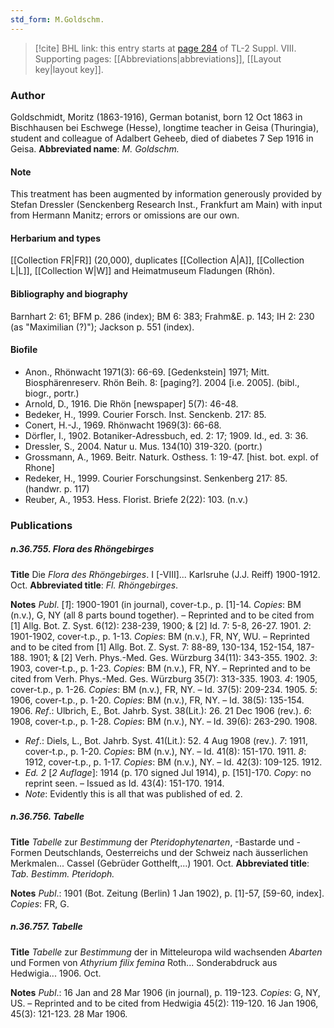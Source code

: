 ```yaml
---
std_form: M.Goldschm.
---
```


> [!cite] BHL link: this entry starts at [page 284](https://www.biodiversitylibrary.org/page/33258762) of TL-2 Suppl. VIII.
> Supporting pages: [[Abbreviations|abbreviations]], [[Layout key|layout key]].

### Author

Goldschmidt, Moritz (1863-1916), German botanist, born 12 Oct 1863 in Bischhausen bei Eschwege (Hesse), longtime teacher in Geisa (Thuringia), student and colleague of Adalbert Geheeb, died of diabetes 7 Sep 1916 in Geisa. 
**Abbreviated name**: *M. Goldschm.*

#### Note

This treatment has been augmented by information generously provided by Stefan Dressler (Senckenberg Research Inst., Frankfurt am Main) with input from Hermann Manitz; errors or omissions are our own.

#### Herbarium and types

[[Collection FR|FR]] (20,000), duplicates [[Collection A|A]], [[Collection L|L]], [[Collection W|W]] and Heimatmuseum Fladungen (Rhön).

#### Bibliography and biography

Barnhart 2: 61; BFM p. 286 (index); BM 6: 383; Frahm&E. p. 143; IH 2: 230 (as "Maximilian (?)"); Jackson p. 551 (index).

#### Biofile

- Anon., Rhönwacht 1971(3): 66-69. \[Gedenkstein\] 1971; Mitt. Biosphärenreserv. Rhön Beih. 8: \[paging?\]. 2004 \[i.e. 2005\]. (bibl., biogr., portr.)
- Arnold, D., 1916. Die Rhön \[newspaper\] 5(7): 46-48.
- Bedeker, H., 1999. Courier Forsch. Inst. Senckenb. 217: 85.
- Conert, H.-J., 1969. Rhönwacht 1969(3): 66-68.
- Dörfler, I., 1902. Botaniker-Adressbuch, ed. 2: 17; 1909. Id., ed. 3: 36.
- Dressler, S., 2004. Natur u. Mus. 134(10) 319-320. (portr.)
- Grossmann, A., 1969. Beitr. Naturk. Osthess. 1: 19-47. \[hist. bot. expl. of Rhone\]
- Redeker, H., 1999. Courier Forschungsinst. Senkenberg 217: 85. (handwr. p. 117)
- Reuber, A., 1953. Hess. Florist. Briefe 2(22): 103. (n.v.)

### Publications

##### n.36.755. Flora des Rhöngebirges

**Title**
Die *Flora des Rhöngebirges*. I \[-VIII\]... Karlsruhe (J.J. Reiff) 1900-1912. Oct.
**Abbreviated title**: *Fl. Rhöngebirges*.

**Notes**
*Publ*. \[*1*\]: 1900-1901 (in journal), cover-t.p., p. \[1\]-14. *Copies*: BM (n.v.), G, NY (all 8 parts bound together). – Reprinted and to be cited from \[1\] Allg. Bot. Z. Syst. 6(12): 238-239, 1900; & \[2\] Id. 7: 5-8, 26-27. 1901.
*2*: 1901-1902, cover-t.p., p. 1-13. *Copies*: BM (n.v.), FR, NY, WU. – Reprinted and to be cited from \[1\] Allg. Bot. Z. Syst. 7: 88-89, 130-134, 152-154, 187-188. 1901; & \[2\] Verh. Phys.-Med. Ges. Würzburg 34(11): 343-355. 1902.
*3*: 1903, cover-t.p., p. 1-23. *Copies*: BM (n.v.), FR, NY. – Reprinted and to be cited from Verh. Phys.-Med. Ges. Würzburg 35(7): 313-335. 1903.
*4*: 1905, cover-t.p., p. 1-26. *Copies*: BM (n.v.), FR, NY. – Id. 37(5): 209-234. 1905.
*5*: 1906, cover-t.p., p. 1-20. *Copies*: BM (n.v.), FR, NY. – Id. 38(5): 135-154. 1906.
*Ref*.: Ulbrich, E., Bot. Jahrb. Syst. 38(Lit.): 26. 21 Dec 1906 (rev.). *6*: 1908, cover-t.p., p. 1-28. *Copies*: BM (n.v.), NY. – Id. 39(6): 263-290. 1908.
- *Ref*.: Diels, L., Bot. Jahrb. Syst. 41(Lit.): 52. 4 Aug 1908 (rev.). *7*: 1911, cover-t.p., p. 1-20. *Copies*: BM (n.v.), NY. – Id. 41(8): 151-170. 1911. *8*: 1912, cover-t.p., p. 1-17. *Copies*: BM (n.v.), NY. – Id. 42(3): 109-125. 1912.
- *Ed. 2* \[*2 Auflage*\]: 1914 (p. 170 signed Jul 1914), p. \[151\]-170. *Copy*: no reprint seen. – Issued as Id. 43(4): 151-170. 1914.
- *Note*: Evidently this is all that was published of ed. 2.

##### n.36.756. Tabelle

**Title**
*Tabelle* zur *Bestimmung* der *Pteridophytenarten*, -Bastarde und -Formen Deutschlands, Oesterreichs und der Schweiz nach äusserlichen Merkmalen... Cassel (Gebrüder Gotthelft,...) 1901. Oct.
**Abbreviated title**: *Tab. Bestimm. Pteridoph.*

**Notes**
*Publ*.: 1901 (Bot. Zeitung (Berlin) 1 Jan 1902), p. \[1\]-57, \[59-60, index\]. *Copies*: FR, G.

##### n.36.757. Tabelle

**Title**
*Tabelle* zur *Bestimmung* der in Mitteleuropa wild wachsenden *Abarten* und Formen von *Athyrium filix femina* Roth... Sonderabdruck aus Hedwigia... 1906. Oct.

**Notes**
*Publ*.: 16 Jan and 28 Mar 1906 (in journal), p. 119-123. *Copies*: G, NY, US. – Reprinted and to be cited from Hedwigia 45(2): 119-120. 16 Jan 1906, 45(3): 121-123. 28 Mar 1906.

